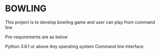 # BOWLING
This project is to develop bowling game and user can play from command line

Pre-requirements are as below

Python 3.6.1 or above
Any operating system
Command line interface
